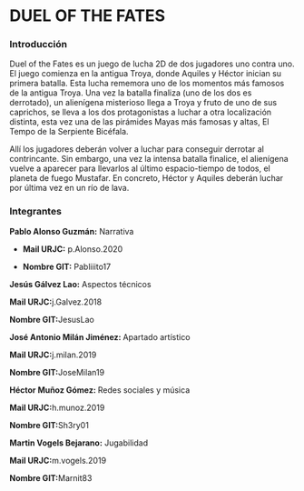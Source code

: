 <h1>DUEL OF THE FATES</h1>

<h3>Introducción</h3>
<p>Duel of the Fates es un juego de lucha 2D de dos jugadores uno contra uno.  El juego comienza en la antigua Troya, donde Aquiles y Héctor inician su primera batalla. Esta lucha rememora uno de los momentos más famosos de la antigua Troya. Una vez la batalla finaliza (uno de los dos es derrotado), un alienígena misterioso llega a Troya y fruto de uno de sus caprichos, se lleva a los dos protagonistas a luchar a otra localización distinta, esta vez una de las pirámides Mayas más famosas y altas, El Tempo de la Serpiente Bicéfala.</p>

<p>Allí los jugadores deberán volver a luchar para conseguir derrotar al contrincante. Sin embargo, una vez la intensa batalla finalice, el alienígena vuelve a aparecer para llevarlos al último espacio-tiempo de todos, el planeta de fuego Mustafar. En concreto, Héctor y Aquiles deberán luchar por última vez en un río de lava.</p>

<h3>Integrantes</h3>
<p><b>Pablo Alonso Guzmán:</b> Narrativa</p>
<ul>
  <li><p><b>Mail URJC:</b>  p.Alonso.2020</p></li>
  <li><p><b>Nombre GIT:</b> Pabliiito17</p></li>
</ul>
<p><b>Jesús Gálvez Lao:</b> Aspectos técnicos</p>
<p><b>Mail URJC:</b>j.Galvez.2018</p>
<p><b>Nombre GIT:</b>JesusLao</p>
<p><b>José Antonio Milán Jiménez: </b>Apartado artístico</p>
<p><b>Mail URJC:</b>j.milan.2019</p>
<p><b>Nombre GIT:</b>JoseMilan19</p>
<p><strong>Héctor Muñoz Gómez: </strong>Redes sociales y música</p>
<p><b>Mail URJC:</b>h.munoz.2019</p>
<p><b>Nombre GIT:</b>Sh3ry01</p>
<p><b>Martin Vogels Bejarano:</b> Jugabilidad</p>
<p><b>Mail URJC:</b>m.vogels.2019</p>
<p><b>Nombre GIT:</b>Marnit83</p>
